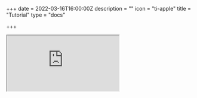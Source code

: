 +++
date = 2022-03-16T16:00:00Z
description = ""
icon = "ti-apple"
title = "Tutorial"
type = "docs"

+++

<iframe src=
'https://htmlpreview.github.io/?https://github.com/DOSM-GitHub/opendosm/blob/master/tutorial/MYSIDC_URL_to_Python.html'></iframe>
